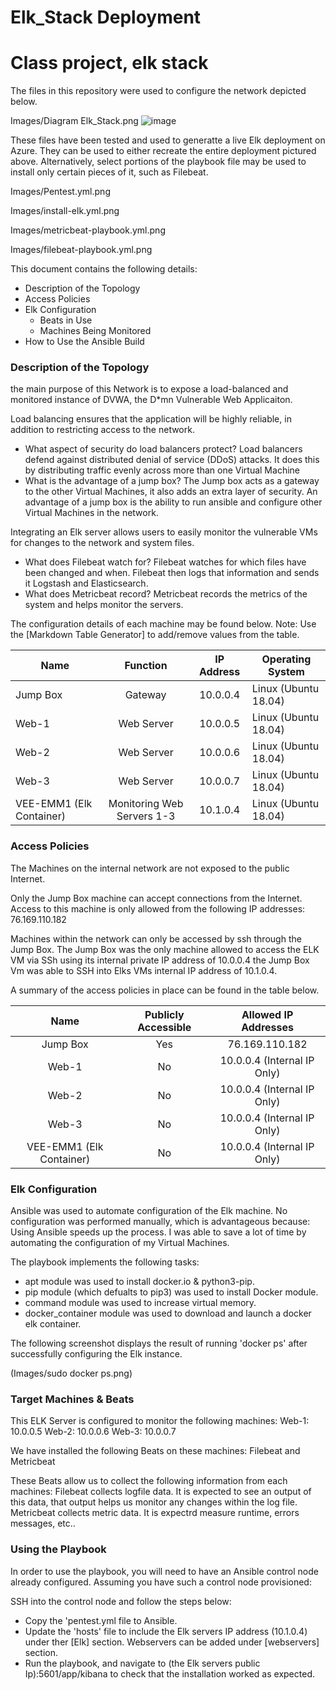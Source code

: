 # Elk_Stack Deployment
# Class project, elk stack

The files in this repository were used to configure the network depicted below.

Images/Diagram Elk_Stack.png
![image](https://user-images.githubusercontent.com/65125381/127758013-39bfb513-f9d8-4b35-becf-af48fa65b7ae.png)


These files have been tested and used to generatte a live Elk deployment on Azure. They can be used to either recreate the entire deployment pictured above. Alternatively, select portions of the playbook file may be used to install only certain pieces of it, such as Filebeat.

Images/Pentest.yml.png


Images/install-elk.yml.png


Images/metricbeat-playbook.yml.png


Images/filebeat-playbook.yml.png


This document contains the following details:
- Description of the Topology
- Access Policies
- Elk Configuration
  - Beats in Use
  - Machines Being Monitored
- How to Use the Ansible Build


### Description of the Topology

the main purpose of this Network is to expose a load-balanced and monitored instance of DVWA, the D*mn Vulnerable Web Applicaiton. 

Load balancing ensures that the application will be highly reliable, in addition to restricting access to the network.
- What aspect of security do load balancers protect?
Load balancers defend against distributed denial of service (DDoS) attacks. It does this by distributing traffic evenly across more than one Virtual Machine
- What is the advantage of a jump box?
The Jump box acts as a gateway to the other Virtual Machines, it also adds an extra layer of security. An advantage of a jump box is the ability to run ansible and configure other Virtual Machines in the network.

Integrating an Elk server allows users to easily monitor the vulnerable VMs for changes to the network and system files. 
- What does Filebeat watch for?
Filebeat watches for which files have been changed and when. Filebeat then logs that information and sends it Logstash and Elasticsearch.
- What does Metricbeat record?
Metricbeat records the metrics of the system and helps monitor the servers.

The configuration details of each machine may be found below.
Note: Use the [Markdown Table Generator] to add/remove values from the table.

| Name                     |          Function          | IP Address | Operating System     |
|--------------------------|:--------------------------:|:----------:|----------------------|
| Jump Box                 |          Gateway           |  10.0.0.4  | Linux (Ubuntu 18.04) |
| Web-1                    |         Web Server         |  10.0.0.5  | Linux (Ubuntu 18.04) |
| Web-2                    |         Web Server         |  10.0.0.6  | Linux (Ubuntu 18.04) |
| Web-3                    |         Web Server         |  10.0.0.7  | Linux (Ubuntu 18.04) |
| VEE-EMM1 (Elk Container) | Monitoring Web Servers 1-3 |  10.1.0.4  | Linux (Ubuntu 18.04) |


### Access Policies

The Machines on the internal network are not exposed to the public Internet.

Only the Jump Box machine can accept connections from the Internet. Access to this machine is only allowed from the following IP addresses:
76.169.110.182

Machines within the network can only be accessed by ssh through the Jump Box.
The Jump Box was the only machine allowed to access the ELK VM via SSh using its internal private IP address of 10.0.0.4 the Jump Box Vm was able to SSH into Elks VMs internal IP address of 10.1.0.4.

A summary of the access policies in place can be found in the table below.

|          Name            | Publicly Accessible |     Allowed IP Addresses     |
|:------------------------:|:-------------------:|:----------------------------:|
|        Jump Box          |         Yes         |        76.169.110.182        |
|          Web-1           |         No          |  10.0.0.4 (Internal IP Only) |
|          Web-2           |         No          |  10.0.0.4 (Internal IP Only) |
|          Web-3           |         No          |  10.0.0.4 (Internal IP Only) |
| VEE-EMM1 (Elk Container) |         No          |  10.0.0.4 (Internal IP Only) |


### Elk Configuration

Ansible was used to automate configuration of the Elk machine. No configuration was performed manually, which is advantageous because:
Using Ansible speeds up the process. I was able to save a lot of time by automating the configuration of my Virtual Machines.

The playbook implements the following tasks:
- apt module was used to install docker.io & python3-pip.
- pip module (which defualts to pip3) was used to install Docker module.
- command module was used to increase virtual memory.
- docker_container module was used to download and launch a docker elk container.

The following screenshot displays the result of running 'docker ps' after successfully configuring the Elk instance.

(Images/sudo docker ps.png)

### Target Machines & Beats
This ELK Server is configured to monitor the following machines:
Web-1: 10.0.0.5
Web-2: 10.0.0.6
Web-3: 10.0.0.7

We have installed the following Beats on these machines:
Filebeat and Metricbeat

These Beats allow us to collect the following information from each machines:
Filebeat collects logfile data. It is expected to see an output of this data, that output helps us monitor any changes within the log file. 
Metricbeat collects metric data. It is expectrd measure runtime, errors messages, etc..

### Using the Playbook
In order to use the playbook, you will need to have an Ansible control node already configured. Assuming you have such a control node provisioned:

SSH into the control node and follow the steps below:
- Copy the 'pentest.yml file to Ansible.
- Update the 'hosts' file to include the Elk servers IP address (10.1.0.4) under ther [Elk] section. Webservers can be added under [webservers] section.
- Run the playbook, and navigate to (the Elk servers public Ip):5601/app/kibana to check that the installation worked as expected. 
